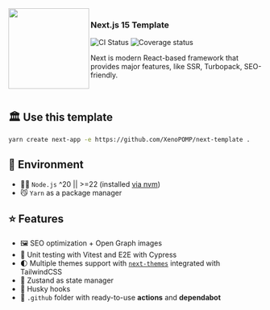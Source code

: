 <img src="https://github.com/XenoPOMP/next-template/assets/101574433/4f668b51-381f-4f1f-8803-f0b6370fd1b5" width="160" align="left" />

### Next.js 15 Template

<p>
<img alt="CI Status" src="https://img.shields.io/github/actions/workflow/status/XenoPOMP/next-template/ci.yml?logo=github&logoColor=%23fff&label=CI&style=flat-square" />
<img alt="Coverage status" src="https://img.shields.io/badge/coverage-96%25-05e01e">

Next is modern React-based framework that provides major features, like SSR, Turbopack, SEO-friendly.

<br/>

## 🏛️ Use this template
```sh
yarn create next-app -e https://github.com/XenoPOMP/next-template .
```

## 🌌 Environment

- ⛓️‍💥 `Node.js` ^20 || >=22 (installed [via nvm](https://github.com/nvm-sh/nvm))
- 😼 `Yarn` as a package manager

## ⭐️ Features

- 🖼️ SEO optimization + Open Graph images
- 🧪 Unit testing with Vitest and E2E with Cypress
- 🌓 Multiple themes support with [`next-themes`](https://github.com/pacocoursey/next-themes) integrated with TailwindCSS
- 🐻 Zustand as state manager
- 🐶 Husky hooks
- 🌿 `.github` folder with ready-to-use **actions** and **dependabot**


